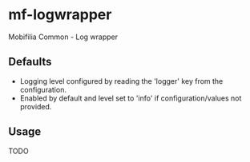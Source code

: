 # mf-logwrapper

Mobifilia Common - Log wrapper

## Defaults

* Logging level configured by reading the 'logger' key from the configuration.
* Enabled by default and level set to 'info' if configuration/values not provided.

## Usage

TODO